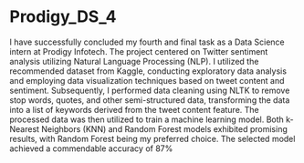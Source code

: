 # Prodigy_DS_4
I have successfully concluded my fourth and final task as a Data Science intern at Prodigy Infotech. The project centered on Twitter sentiment analysis utilizing Natural Language Processing (NLP). I utilized the recommended dataset from Kaggle, conducting exploratory data analysis and employing data visualization techniques based on tweet content and sentiment. Subsequently, I performed data cleaning using NLTK to remove stop words, quotes, and other semi-structured data, transforming the data into a list of keywords derived from the tweet content feature. The processed data was then utilized to train a machine learning model. Both k-Nearest Neighbors (KNN) and Random Forest models exhibited promising results, with Random Forest being my preferred choice. The selected model achieved a commendable accuracy of 87%
